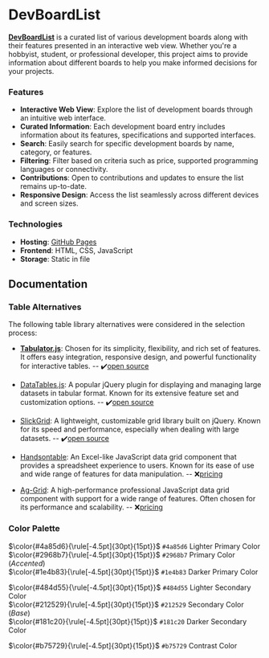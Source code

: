 # DevBoardList

[**DevBoardList**](https://frederikwolter.github.io/DevBoardList/) is a curated list of various development boards along with their features presented in an interactive web view. Whether you're a hobbyist, student, or professional developer, this project aims to provide information about different boards to help you make informed decisions for your projects.

### Features
- **Interactive Web View**: Explore the list of development boards through an intuitive web interface.
- **Curated Information**: Each development board entry includes information about its features, specifications and supported interfaces.
- **Search**: Easily search for specific development boards by name, category, or features.
- **Filtering**: Filter based on criteria such as price, supported programming languages or connectivity.
- **Contributions**: Open to contributions and updates to ensure the list remains up-to-date.
- **Responsive Design**: Access the list seamlessly across different devices and screen sizes.

### Technologies
- **Hosting**: [GitHub Pages](https://pages.github.com/)
- **Frontend**: HTML, CSS, JavaScript
- **Storage**: Static in file


## Documentation

### Table Alternatives
The following table library alternatives were considered in the selection process:

- [**Tabulator.js**](https://tabulator.info/): Chosen for its simplicity, flexibility, and rich set of features. It offers easy integration, responsive design, and powerful functionality for interactive tables. -- ✔️[open source](https://github.com/olifolkerd/tabulator)

- [DataTables.js](https://datatables.net/): A popular jQuery plugin for displaying and managing large datasets in tabular format. Known for its extensive feature set and customization options. -- ✔️[open source](https://github.com/DataTables/DataTables)

- [SlickGrid](https://slickgrid.net/): A lightweight, customizable grid library built on jQuery. Known for its speed and performance, especially when dealing with large datasets. -- ✔️[open source](https://github.com/6pac/SlickGrid)

- [Handsontable](https://handsontable.com/): An Excel-like JavaScript data grid component that provides a spreadsheet experience to users. Known for its ease of use and wide range of features for data manipulation. -- ❌[pricing](https://handsontable.com/pricing)

- [Ag-Grid](https://www.ag-grid.com/): A high-performance professional JavaScript data grid component with support for a wide range of features. Often chosen for its performance and scalability. -- ❌[pricing](https://www.ag-grid.com/license-pricing/)

### Color Palette

$\color{#4a85d6}{\rule[-4.5pt]{30pt}{15pt}}$ `#4a85d6` Lighter Primary Color\
$\color{#2968b7}{\rule[-4.5pt]{30pt}{15pt}}$ `#2968b7` Primary Color (*Accented*)\
$\color{#1e4b83}{\rule[-4.5pt]{30pt}{15pt}}$ `#1e4b83` Darker Primary Color 

$\color{#484d55}{\rule[-4.5pt]{30pt}{15pt}}$ `#484d55` Lighter Secondary Color\
$\color{#212529}{\rule[-4.5pt]{30pt}{15pt}}$ `#212529` Secondary Color (*Base*)\
$\color{#181c20}{\rule[-4.5pt]{30pt}{15pt}}$ `#181c20` Darker Secondary Color

$\color{#b75729}{\rule[-4.5pt]{30pt}{15pt}}$ `#b75729` Contrast Color
